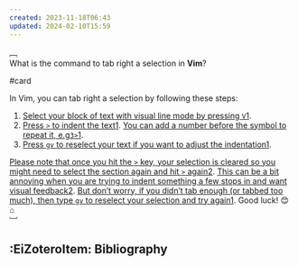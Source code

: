 ```yaml
---
created: 2023-11-18T06:43
updated: 2024-02-10T15:59
---
```


﹇<br>
What is the command to tab right a selection in **Vim**?

#card 

In Vim, you can tab right a selection by following these steps:

1. [Select your block of text with visual line mode by pressing `V`](https://stackoverflow.com/questions/1407922/how-to-tab-back-forward-a-block-of-code-in-vim)[1](https://stackoverflow.com/questions/1407922/how-to-tab-back-forward-a-block-of-code-in-vim).
2. [Press `>` to indent the text](https://stackoverflow.com/questions/1407922/how-to-tab-back-forward-a-block-of-code-in-vim)[1](https://stackoverflow.com/questions/1407922/how-to-tab-back-forward-a-block-of-code-in-vim). [You can add a number before the symbol to repeat it, e.g`3>`](https://stackoverflow.com/questions/1407922/how-to-tab-back-forward-a-block-of-code-in-vim)[1](https://stackoverflow.com/questions/1407922/how-to-tab-back-forward-a-block-of-code-in-vim).
3. [Press `gv` to reselect your text if you want to adjust the indentation](https://stackoverflow.com/questions/1407922/how-to-tab-back-forward-a-block-of-code-in-vim)[1](https://stackoverflow.com/questions/1407922/how-to-tab-back-forward-a-block-of-code-in-vim).

[Please note that once you hit the `>` key, your selection is cleared so you might need to select the section again and hit `>` again](https://stackoverflow.com/questions/1407922/how-to-tab-back-forward-a-block-of-code-in-vim)[2](https://stackoverflow.com/questions/442302/tabbing-visual-selection). [This can be a bit annoying when you are trying to indent something a few stops in and want visual feedback](https://stackoverflow.com/questions/1407922/how-to-tab-back-forward-a-block-of-code-in-vim)[2](https://stackoverflow.com/questions/442302/tabbing-visual-selection). [But don’t worry, if you didn’t tab enough (or tabbed too much), then type `gv` to reselect your selection and try again](https://stackoverflow.com/questions/1407922/how-to-tab-back-forward-a-block-of-code-in-vim)[1](https://stackoverflow.com/questions/1407922/how-to-tab-back-forward-a-block-of-code-in-vim). Good luck! 😊
⌂
<br>﹈<br>

## :EiZoteroItem: Bibliography

